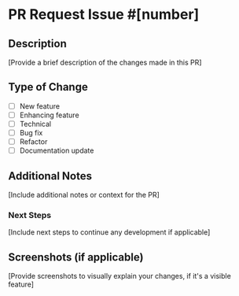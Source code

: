# PR Request Issue #[number]
## Description
[Provide a brief description of the changes made in this PR]

## Type of Change
- [ ] New feature
- [ ] Enhancing feature
- [ ] Technical
- [ ] Bug fix
- [ ] Refactor
- [ ] Documentation update

## Additional Notes
[Include additional notes or context for the PR]
### Next Steps
[Include next steps to continue any development if applicable]

## Screenshots (if applicable)
[Provide screenshots to visually explain your changes, if it's a visible feature]
